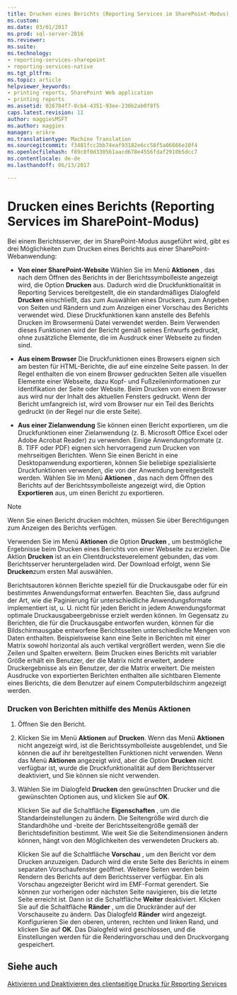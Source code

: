```yaml
---
title: Drucken eines Berichts (Reporting Services im SharePoint-Modus) | Microsoft Docs
ms.custom: 
ms.date: 03/01/2017
ms.prod: sql-server-2016
ms.reviewer: 
ms.suite: 
ms.technology:
- reporting-services-sharepoint
- reporting-services-native
ms.tgt_pltfrm: 
ms.topic: article
helpviewer_keywords:
- printing reports, SharePoint Web application
- printing reports
ms.assetid: 026784f7-8cb4-4351-93ee-230b2ab0f8f5
caps.latest.revision: 11
author: maggiesMSFT
ms.author: maggies
manager: erikre
ms.translationtype: Machine Translation
ms.sourcegitcommit: f3481fcc2bb74eaf93182e6cc58f5a06666e10f4
ms.openlocfilehash: f89c8f0d330561aacd678e4556fdaf2910b5dcc7
ms.contentlocale: de-de
ms.lasthandoff: 06/13/2017

---
```

# <a name="print-a-report-reporting-services-in-sharepoint-mode"></a>Drucken eines Berichts (Reporting Services im SharePoint-Modus)
  Bei einem Berichtsserver, der im SharePoint-Modus ausgeführt wird, gibt es drei Möglichkeiten zum Drucken eines Berichts aus einer SharePoint-Webanwendung:  
  
-   **Von einer SharePoint-Website** Wählen Sie im Menü **Aktionen** , das nach dem Öffnen des Berichts in der Berichtssymbolleiste angezeigt wird, die Option **Drucken** aus. Dadurch wird die Druckfunktionalität in Reporting Services bereitgestellt, die ein standardmäßiges Dialogfeld **Drucken** einschließt, das zum Auswählen eines Druckers, zum Angeben von Seiten und Rändern und zum Anzeigen einer Vorschau des Berichts verwendet wird. Diese Druckfunktionen kann anstelle des Befehls Drucken im Browsermenü Datei verwendet werden. Beim Verwenden dieses Funktionen wird der Bericht gemäß seines Entwurfs gedruckt, ohne zusätzliche Elemente, die im Ausdruck einer Webseite zu finden sind.  
  
-   **Aus einem Browser** Die Druckfunktionen eines Browsers eignen sich am besten für HTML-Berichte, die auf eine einzelne Seite passen. In der Regel enthalten die von einem Browser gedruckten Seiten alle visuellen Elemente einer Webseite, dazu Kopf- und Fußzeileninformationen zur Identifikation der Seite oder Website. Beim Drucken von einem Browser aus wird nur der Inhalt des aktuellen Fensters gedruckt. Wenn der Bericht umfangreich ist, wird vom Browser nur ein Teil des Berichts gedruckt (in der Regel nur die erste Seite).  
  
-   **Aus einer Zielanwendung** Sie können einen Bericht exportieren, um die Druckfunktionen einer Zielanwendung (z. B. Microsoft Office Excel oder Adobe Acrobat Reader) zu verwenden. Einige Anwendungsformate (z. B. TIFF oder PDF) eignen sich hervorragend zum Drucken von mehrseitigen Berichten. Wenn Sie einen Bericht in eine Desktopanwendung exportieren, können Sie beliebige spezialisierte Druckfunktionen verwenden, die von der Anwendung bereitgestellt werden. Wählen Sie im Menü **Aktionen** , das nach dem Öffnen des Berichts auf der Berichtssymbolleiste angezeigt wird, die Option **Exportieren** aus, um einen Bericht zu exportieren.  
  
> [!NOTE]  
>  Wenn Sie einen Bericht drucken möchten, müssen Sie über Berechtigungen zum Anzeigen des Berichts verfügen.  
  
 Verwenden Sie im Menü **Aktionen** die Option **Drucken** , um bestmögliche Ergebnisse beim Drucken eines Berichts von einer Webseite zu erzielen. Die Aktion **Drucken** ist an ein Clientdrucksteuerelement gebunden, das vom Berichtsserver heruntergeladen wird. Der Download erfolgt, wenn Sie **Drucken**zum ersten Mal auswählen.  
  
 Berichtsautoren können Berichte speziell für die Druckausgabe oder für ein bestimmtes Anwendungsformat entwerfen. Beachten Sie, dass aufgrund der Art, wie die Paginierung für unterschiedliche Anwendungsformate implementiert ist, u. U. nicht für jeden Bericht in jedem Anwendungsformat optimale Druckausgabeergebnisse erzielt werden können. Im Gegensatz zu Berichten, die für die Druckausgabe entworfen wurden, können für die Bildschirmausgabe entworfene Berichtsseiten unterschiedliche Mengen von Daten enthalten. Beispielsweise kann eine Seite in Berichten mit einer Matrix sowohl horizontal als auch vertikal vergrößert werden, wenn Sie die Zeilen und Spalten erweitern. Beim Drucken eines Berichts mit variabler Größe erhält ein Benutzer, der die Matrix nicht erweitert, andere Druckergebnisse als ein Benutzer, der die Matrix erweitert. Die meisten Ausdrucke von exportierten Berichten enthalten alle sichtbaren Elemente eines Berichts, die dem Benutzer auf einem Computerbildschirm angezeigt werden.  
  
### <a name="how-to-print-reports-from-the-actions-menu"></a>Drucken von Berichten mithilfe des Menüs Aktionen  
  
1.  Öffnen Sie den Bericht.  
  
2.  Klicken Sie im Menü **Aktionen** auf **Drucken**. Wenn das Menü **Aktionen** nicht angezeigt wird, ist die Berichtssymbolleiste ausgeblendet, und Sie können die auf ihr bereitgestellten Funktionen nicht verwenden. Wenn das Menü **Aktionen** angezeigt wird, aber die Option **Drucken** nicht verfügbar ist, wurde die Druckfunktionalität auf dem Berichtsserver deaktiviert, und Sie können sie nicht verwenden.  
  
3.  Wählen Sie im Dialogfeld **Drucken** den gewünschten Drucker und die gewünschten Optionen aus, und klicken Sie auf **OK**.  
  
     Klicken Sie auf die Schaltfläche **Eigenschaften** , um die Standardeinstellungen zu ändern. Die Seitengröße wird durch die Standardhöhe und -breite der Berichtsseitengröße gemäß der Berichtsdefinition bestimmt. Wie weit Sie die Seitendimensionen ändern können, hängt von den Möglichkeiten des verwendeten Druckers ab.  
  
     Klicken Sie auf die Schaltfläche **Vorschau** , um den Bericht vor dem Drucken anzuzeigen. Dadurch wird die erste Seite des Berichts in einem separaten Vorschaufenster geöffnet. Weitere Seiten werden beim Rendern des Berichts auf dem Berichtsserver verfügbar. Ein als Vorschau angezeigter Bericht wird im EMF-Format gerendert. Sie können zur vorherigen oder nächsten Seite navigieren, bis die letzte Seite erreicht ist. Dann ist die Schaltfläche **Weiter** deaktiviert. Klicken Sie auf die Schaltfläche **Ränder** , um die Druckränder auf der Vorschauseite zu ändern. Das Dialogfeld **Ränder** wird angezeigt. Konfigurieren Sie den oberen, unteren, rechten und linken Rand, und klicken Sie auf **OK**. Das Dialogfeld wird geschlossen, und die Einstellungen werden für die Renderingvorschau und den Druckvorgang gespeichert.  
  
## <a name="see-also"></a>Siehe auch  
 [Aktivieren und Deaktivieren des clientseitige Drucks für Reporting Services](../../reporting-services/report-server/enable-and-disable-client-side-printing-for-reporting-services.md)  
  
  
